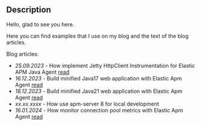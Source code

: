 ## Description
Hello, glad to see you here.

Here you can find examples that I use on my blog 
and the text of the blog articles.

Blog articles:
- *25.09.2023* - How implement Jetty HttpClient Instrumentation for Elastic APM Java Agent [read](blogs/00_jetty_instrumentation_en.md)
- *16.12.2023* - Build minified Java17 web application with Elastic Apm Agent [read](blogs/01_1_custom_jre_spring_with_apm_agent_java17)
- *18.12.2023* - Build minified Java21 web application with Elastic Apm Agent [read](blogs/01_2_custom_jre_spring_with_apm_agent_java21.md)
- *xx.xx.xxxx* - How use apm-server 8 for local development
- *16.01.2024* - How monitor connection pool metrics with Elastic Apm Agent [read](blogs/02_how_monitor_database_connectino_pool_metrics.md)
